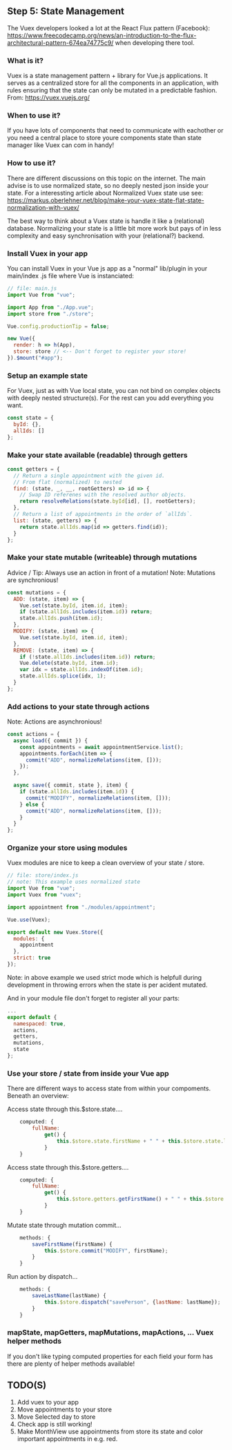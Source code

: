 ## Step 5: State Management

The Vuex developers looked a lot at the React Flux pattern (Facebook): https://www.freecodecamp.org/news/an-introduction-to-the-flux-architectural-pattern-674ea74775c9/ when developing there tool.

### What is it?

Vuex is a state management pattern + library for Vue.js applications. It serves as a centralized store for all the components in an application, with rules ensuring that the state can only be mutated in a predictable fashion. From: https://vuex.vuejs.org/

### When to use it?

If you have lots of components that need to communicate with eachother or you need a central place to store youre components state than state manager like Vuex can com in handy!

### How to use it?

There are different discussions on this topic on the internet. The main advise is to use normalized state, so no deeply nested json inside your state.
For a interessting article about Normalized Vuex state use see: https://markus.oberlehner.net/blog/make-your-vuex-state-flat-state-normalization-with-vuex/

The best way to think about a Vuex state is handle it like a (relational) database. Normalizing your state is a little bit more work but pays of in less complexity and easy synchronisation with your (relational?) backend.

### Install Vuex in your app

You can install Vuex in your Vue js app as a "normal" lib/plugin in your main/index .js file where Vue is instanciated:

```javascript
// file: main.js
import Vue from "vue";

import App from "./App.vue";
import store from "./store";

Vue.config.productionTip = false;

new Vue({
  render: h => h(App),
  store: store // <-- Don't forget to register your store!
}).$mount("#app");
```

### Setup an example state

For Vuex, just as with Vue local state, you can not bind on complex objects with deeply nested structure(s). For the rest can you add everything you want.

```javascript
const state = {
  byId: {},
  allIds: []
};
```

### Make your state available (readable) through getters

```javascript
const getters = {
  // Return a single appointment with the given id.
  // From flat (normalized) to nested
  find: (state, _, __, rootGetters) => id => {
    // Swap ID referenes with the resolved author objects.
    return resolveRelations(state.byId[id], [], rootGetters);
  },
  // Return a list of appointments in the order of `allIds`.
  list: (state, getters) => {
    return state.allIds.map(id => getters.find(id));
  }
};
```

### Make your state mutable (writeable) through mutations

Advice / Tip: Always use an action in front of a mutation!
Note: Mutations are synchronious!

```javascript
const mutations = {
  ADD: (state, item) => {
    Vue.set(state.byId, item.id, item);
    if (state.allIds.includes(item.id)) return;
    state.allIds.push(item.id);
  },
  MODIFY: (state, item) => {
    Vue.set(state.byId, item.id, item);
  },
  REMOVE: (state, item) => {
    if (!state.allIds.includes(item.id)) return;
    Vue.delete(state.byId, item.id);
    var idx = state.allIds.indexOf(item.id);
    state.allIds.splice(idx, 1);
  }
};
```

### Add actions to your state through actions

Note: Actions are asynchronious!

```javascript
const actions = {
  async load({ commit }) {
    const appointments = await appointmentService.list();
    appointments.forEach(item => {
      commit("ADD", normalizeRelations(item, []));
    });
  },

  async save({ commit, state }, item) {
    if (state.allIds.includes(item.id)) {
      commit("MODIFY", normalizeRelations(item, []));
    } else {
      commit("ADD", normalizeRelations(item, []));
    }
  }
};
```

### Organize your store using modules

Vuex modules are nice to keep a clean overview of your state / store.

```javascript
// file: store/index.js
// note: This example uses normalized state
import Vue from "vue";
import Vuex from "vuex";

import appointment from "./modules/appointment";

Vue.use(Vuex);

export default new Vuex.Store({
  modules: {
    appointment
  },
  strict: true
});
```

Note: in above example we used strict mode which is helpfull during development in throwing errors when the state is per acident mutated.

And in your module file don't forget to register all your parts:

```javascript
...
export default {
  namespaced: true,
  actions,
  getters,
  mutations,
  state
};
```

### Use your store / state from inside your Vue app

There are different ways to access state from within your compoments. Beneath an overview:

Access state through this.\$store.state....

```javascript
	computed: {
		fullName:
			get() {
				this.$store.state.firstName + " " + this.$store.state.lastName;
			}
	}
```

Access state through this.\$store.getters....

```javascript
	computed: {
		fullName:
			get() {
				this.$store.getters.getFirstName() + " " + this.$store.getters.getLastName();
			}
	}
```

Mutate state through mutation commit...

```javascript
	methods: {
		saveFirstName(firstName) {
			this.$store.commit("MODIFY", firstName);
		}
	}
```

Run action by dispatch...

```javascript
	methods: {
		saveLastName(lastName) {
			this.$store.dispatch("savePerson", {lastName: lastName});
		}
	}
```

### mapState, mapGetters, mapMutations, mapActions, ... Vuex helper methods

If you don't like typing computed properties for each field your form has there are plenty of helper methods available!

<i class="far fa-hand-point-down fa-2x"></i>

## TODO(S)

1. Add vuex to your app
2. Move appointments to your store
3. Move Selected day to store
4. Check app is still working!
5. Make MonthView use appointments from store its state and color important appointments in e.g. red.
